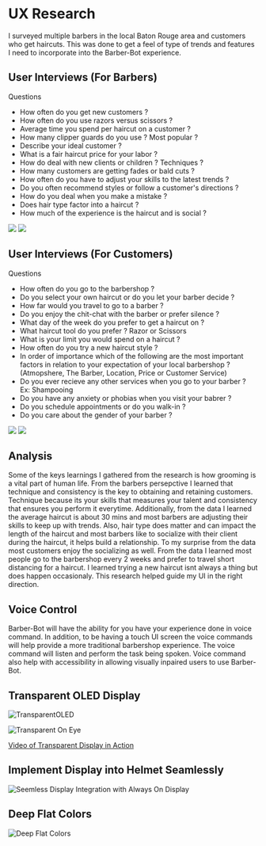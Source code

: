 # UX Research
I surveyed multiple barbers in the local Baton Rouge area and customers who get haircuts. This was done to get a feel of type of trends and features I need to incorporate into the Barber-Bot experience.

## User Interviews (For Barbers)
Questions 
- How often do you get new customers ?
- How often do you use razors versus scissors ?
- Average time you spend per haircut on a customer ?
- How many clipper guards do you use ? Most popular ?
- Describe your ideal customer ?
- What is a fair haircut price for your labor ?
- How do deal with new clients or children ? Techniques ?
- How many customers are getting fades or bald cuts ?
- How often do you have to adjust your skills to the latest trends ?
- Do you often recommend styles or follow a customer's directions ?
- How do you deal when you make a mistake ?
- Does hair type factor into a haircut ?
- How much of the experience is the haircut and is social ?

<img src="images/Slide2.png">
<img src="images/Slide3.png">

## User Interviews (For Customers)
Questions 
- How often do you go to the barbershop ?
- Do you select your own haircut or  do you let your barber decide ?
- How far would you travel to go to a barber ?
- Do you enjoy the chit-chat with the barber or prefer silence ?
- What day of the week do you prefer to get a haircut on ?
- What haircut tool do you prefer ? Razor or Scissors
- What is your limit you would spend on a haircut ?
- How often do you try a new haircut style ?
- In order of importance which of the following are the most important factors in relation to your expectation of your local barbershop ? (Atmopshere, The Barber, Location, Price or Customer Service)
- Do you ever recieve any other services when you go to your barber ? Ex: Shampooing
- Do you have any anxiety or phobias when you visit your babrer ?
- Do you schedule appointments or do you walk-in ?
- Do you care about the gender of your barber ?

<img src="images/slide4.png">
<img src="images/slide5.png">

## Analysis
Some of the keys learnings I gathered from the research is how grooming is a vital part of human life. From the barbers persepctive I learned that technique and consistency is the key to obtaining and retaining customers. Technique because its your skills that measures your talent and consistency that ensures you perform it everytime. Additionally, from the data I learned the average haircut is about 30 mins and most barbers are adjusting their skills to keep up with trends. Also, hair type does matter and can impact the length of the haircut and most barbers like to socialize with their client during the haircut, it helps build a relationship. To my surprise from the data most customers enjoy the socializing as well. From the data I learned most people go to the barbershop every 2 weeks and prefer to travel short distancing for a haircut. I learned trying a new haircut isnt always a thing but does happen occasionaly. This research helped guide my UI in the right direction.

## Voice Control
Barber-Bot will have the ability for you have your experience done in voice command. In addition, to be having a touch UI screen the voice commands will help provide a more traditional barbershop experience. The voice command will listen and perform the task being spoken. Voice command also help with accessibility in allowing visually inpaired users to use Barber-Bot.

## Transparent OLED Display

![TransparentOLED](images/TransparentOLED.jpg)

![Transparent On Eye](images/TransparentOnEye.jpg)

[Video of Transparent Display in Action](https://www.youtube.com/watch?time_continue=111&v=_lT-YdomsIE&feature=emb_logo)

## Implement Display into Helmet Seamlessly
![Seemless Display Integration with Always On Display](images/Seamless.jpg)

## Deep Flat Colors
![Deep Flat Colors](images/DeepFlatColor.png)
